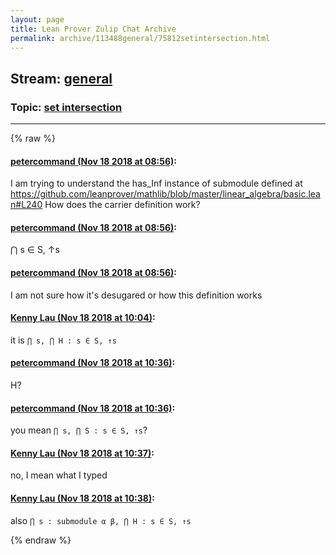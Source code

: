 ```yaml
---
layout: page
title: Lean Prover Zulip Chat Archive 
permalink: archive/113488general/75812setintersection.html
---
```


## Stream: [general](index.html)
### Topic: [set intersection](75812setintersection.html)

---


{% raw %}
#### [ petercommand (Nov 18 2018 at 08:56)](https://leanprover.zulipchat.com/#narrow/stream/113488-general/topic/set%20intersection/near/147908613):
I am trying to understand the has_Inf instance of submodule defined at https://github.com/leanprover/mathlib/blob/master/linear_algebra/basic.lean#L240
How does the carrier definition work?

#### [ petercommand (Nov 18 2018 at 08:56)](https://leanprover.zulipchat.com/#narrow/stream/113488-general/topic/set%20intersection/near/147908654):
⋂ s ∈ S, ↑s

#### [ petercommand (Nov 18 2018 at 08:56)](https://leanprover.zulipchat.com/#narrow/stream/113488-general/topic/set%20intersection/near/147908656):
I am not sure how it's desugared or how this definition works

#### [ Kenny Lau (Nov 18 2018 at 10:04)](https://leanprover.zulipchat.com/#narrow/stream/113488-general/topic/set%20intersection/near/147910431):
it is `⋂ s, ⋂ H : s ∈ S, ↑s`

#### [ petercommand (Nov 18 2018 at 10:36)](https://leanprover.zulipchat.com/#narrow/stream/113488-general/topic/set%20intersection/near/147911198):
H?

#### [ petercommand (Nov 18 2018 at 10:36)](https://leanprover.zulipchat.com/#narrow/stream/113488-general/topic/set%20intersection/near/147911238):
you mean ```⋂ s, ⋂ S : s ∈ S, ↑s```?

#### [ Kenny Lau (Nov 18 2018 at 10:37)](https://leanprover.zulipchat.com/#narrow/stream/113488-general/topic/set%20intersection/near/147911248):
no, I mean what I typed

#### [ Kenny Lau (Nov 18 2018 at 10:38)](https://leanprover.zulipchat.com/#narrow/stream/113488-general/topic/set%20intersection/near/147911287):
also `⋂ s : submodule α β, ⋂ H : s ∈ S, ↑s`


{% endraw %}
